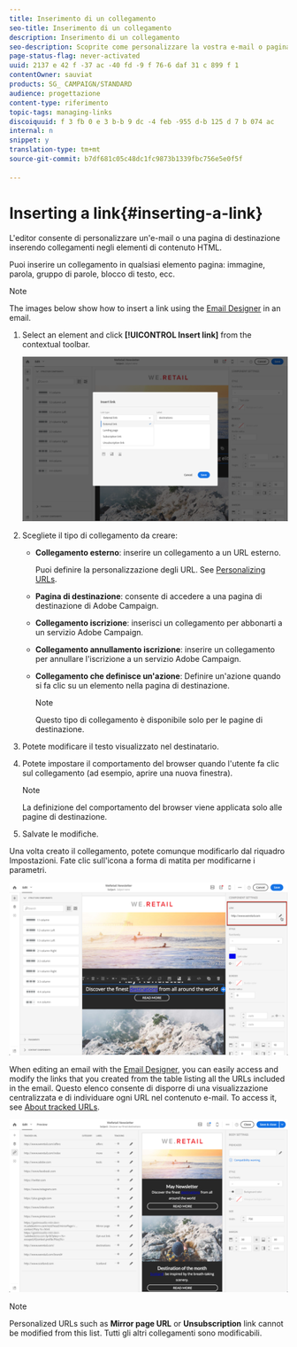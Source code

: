 ```yaml
---
title: Inserimento di un collegamento
seo-title: Inserimento di un collegamento
description: Inserimento di un collegamento
seo-description: Scoprite come personalizzare la vostra e-mail o pagina di destinazione inserendo collegamenti negli elementi di contenuto HTML.
page-status-flag: never-activated
uuid: 2137 e 42 f -37 ac -40 fd -9 f 76-6 daf 31 c 899 f 1
contentOwner: sauviat
products: SG_ CAMPAIGN/STANDARD
audience: progettazione
content-type: riferimento
topic-tags: managing-links
discoiquuid: f 3 fb 0 e 3 b-b 9 dc -4 feb -955 d-b 125 d 7 b 074 ac
internal: n
snippet: y
translation-type: tm+mt
source-git-commit: b7df681c05c48dc1fc9873b1339fbc756e5e0f5f

---
```



# Inserting a link{#inserting-a-link}

L'editor consente di personalizzare un'e-mail o una pagina di destinazione inserendo collegamenti negli elementi di contenuto HTML.

Puoi inserire un collegamento in qualsiasi elemento pagina: immagine, parola, gruppo di parole, blocco di testo, ecc.

>[!NOTE]
>
>The images below show how to insert a link using the [Email Designer](../../designing/using/about-email-content-design.md#about-the-email-designer) in an email.

1. Select an element and click **[!UICONTROL Insert link]** from the contextual toolbar.

   ![](assets/des_insert_link.png)

1. Scegliete il tipo di collegamento da creare:

   * **Collegamento esterno**: inserire un collegamento a un URL esterno.

      Puoi definire la personalizzazione degli URL. See [Personalizing URLs](../../designing/using/personalizing-urls.md).

   * **Pagina di destinazione**: consente di accedere a una pagina di destinazione di Adobe Campaign.
   * **Collegamento iscrizione**: inserisci un collegamento per abbonarti a un servizio Adobe Campaign.
   * **Collegamento annullamento iscrizione**: inserire un collegamento per annullare l'iscrizione a un servizio Adobe Campaign.
   * **Collegamento che definisce un'azione**: Definire un'azione quando si fa clic su un elemento nella pagina di destinazione.

      >[!NOTE]
      >
      >Questo tipo di collegamento è disponibile solo per le pagine di destinazione.

1. Potete modificare il testo visualizzato nel destinatario.
1. Potete impostare il comportamento del browser quando l'utente fa clic sul collegamento (ad esempio, aprire una nuova finestra).

   >[!NOTE]
   >
   >La definizione del comportamento del browser viene applicata solo alle pagine di destinazione.

1. Salvate le modifiche.

Una volta creato il collegamento, potete comunque modificarlo dal riquadro Impostazioni. Fate clic sull'icona a forma di matita per modificarne i parametri.

![](assets/des_link_edit.png)

When editing an email with the [Email Designer](../../designing/using/about-email-content-design.md#about-the-email-designer), you can easily access and modify the links that you created from the table listing all the URLs included in the email. Questo elenco consente di disporre di una visualizzazione centralizzata e di individuare ogni URL nel contenuto e-mail. To access it, see [About tracked URLs](../../designing/using/about-tracked-urls.md).

![](assets/des_link_list.png)

>[!NOTE]
>
>Personalized URLs such as **Mirror page URL** or **Unsubscription** link cannot be modified from this list. Tutti gli altri collegamenti sono modificabili.

